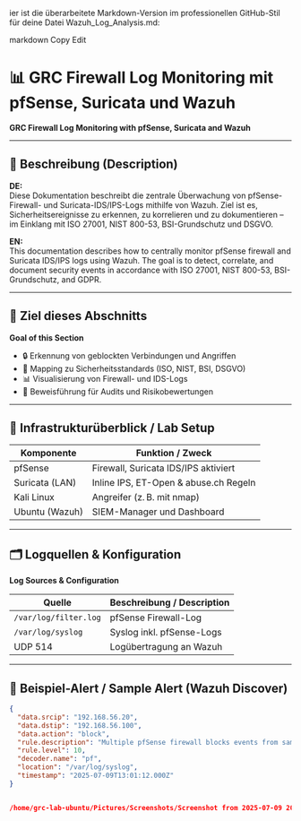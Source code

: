 ier ist die überarbeitete Markdown-Version im professionellen GitHub-Stil für deine Datei Wazuh_Log_Analysis.md:

markdown
Copy
Edit
# 📊 GRC Firewall Log Monitoring mit pfSense, Suricata und Wazuh  
**GRC Firewall Log Monitoring with pfSense, Suricata and Wazuh**

---

## 🧾 Beschreibung (Description)

**DE:**  
Diese Dokumentation beschreibt die zentrale Überwachung von pfSense-Firewall- und Suricata-IDS/IPS-Logs mithilfe von Wazuh. Ziel ist es, Sicherheitsereignisse zu erkennen, zu korrelieren und zu dokumentieren – im Einklang mit ISO 27001, NIST 800-53, BSI-Grundschutz und DSGVO.

**EN:**  
This documentation describes how to centrally monitor pfSense firewall and Suricata IDS/IPS logs using Wazuh. The goal is to detect, correlate, and document security events in accordance with ISO 27001, NIST 800-53, BSI-Grundschutz, and GDPR.

---

## 🎯 Ziel dieses Abschnitts  
**Goal of this Section**

- 🔒 Erkennung von geblockten Verbindungen und Angriffen  
- 🧩 Mapping zu Sicherheitsstandards (ISO, NIST, BSI, DSGVO)  
- 📊 Visualisierung von Firewall- und IDS-Logs  
- 📎 Beweisführung für Audits und Risikobewertungen  

---

## 🧰 Infrastrukturüberblick / Lab Setup

| Komponente        | Funktion / Zweck                      |
|------------------|----------------------------------------|
| pfSense           | Firewall, Suricata IDS/IPS aktiviert  |
| Suricata (LAN)    | Inline IPS, ET-Open & abuse.ch Regeln |
| Kali Linux        | Angreifer (z. B. mit nmap)            |
| Ubuntu (Wazuh)    | SIEM-Manager und Dashboard             |

---

## 🗂️ Logquellen & Konfiguration  
**Log Sources & Configuration**

| Quelle | Beschreibung / Description |
|--------|----------------------------|
| `/var/log/filter.log` | pfSense Firewall-Log |
| `/var/log/syslog`     | Syslog inkl. pfSense-Logs |
| UDP 514                | Logübertragung an Wazuh |

---

## 🚨 Beispiel-Alert / Sample Alert (Wazuh Discover)

```json
{
  "data.srcip": "192.168.56.20",
  "data.dstip": "192.168.56.100",
  "data.action": "block",
  "rule.description": "Multiple pfSense firewall blocks events from same source.",
  "rule.level": 10,
  "decoder.name": "pf",
  "location": "/var/log/syslog",
  "timestamp": "2025-07-09T13:01:12.000Z"
}


/home/grc-lab-ubuntu/Pictures/Screenshots/Screenshot from 2025-07-09 20-37-40.png
